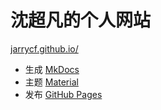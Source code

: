 # 沈超凡的个人网站

[jarrycf.github.io/](jarrycf.github.io/)

- 生成 [MkDocs](https://www.mkdocs.org)
- 主题 [Material](https://github.com/squidfunk/mkdocs-material)
- 发布 [GitHub Pages](https://pages.github.com)
